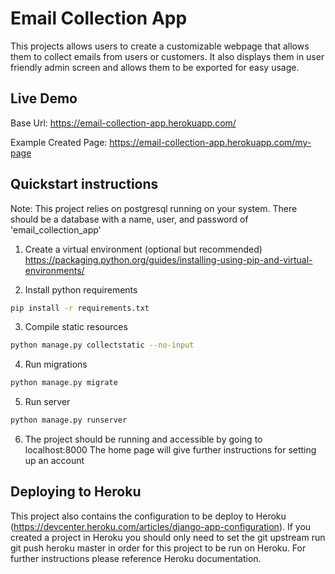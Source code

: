# Email Collection App

This projects allows users to create a customizable webpage 
that allows them to collect emails from users or customers.
It also displays them in user friendly admin screen and 
allows them to be exported for easy usage.

## Live Demo

Base Url: https://email-collection-app.herokuapp.com/

Example Created Page: https://email-collection-app.herokuapp.com/my-page

## Quickstart instructions

Note: This project relies on postgresql running on your system.
There should be a database with a name, user, and password of 'email_collection_app'

1. Create a virtual environment (optional but recommended) https://packaging.python.org/guides/installing-using-pip-and-virtual-environments/

2. Install python requirements

```bash
pip install -r requirements.txt
```

3. Compile static resources

```bash
python manage.py collectstatic --no-input
```

4. Run migrations

```bash
python manage.py migrate
```

5. Run server

```bash
python manage.py runserver
```

6. The project should be running and accessible by going to localhost:8000
The home page will give further instructions for setting up an account


## Deploying to Heroku

This project also contains the configuration to be deploy to Heroku (https://devcenter.heroku.com/articles/django-app-configuration). 
If you created a project in Heroku you should only need to set the git upstream run git push heroku master in order for this project to be run on Heroku. 
For further instructions please reference Heroku documentation.

